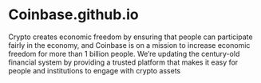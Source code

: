 # Coinbase.github.io
Crypto creates economic freedom by ensuring that people can participate fairly in the economy, and Coinbase is on a mission to increase economic freedom for more than 1 billion people. We’re updating the century-old financial system by providing a trusted platform that makes it easy for people and institutions to engage with crypto assets

